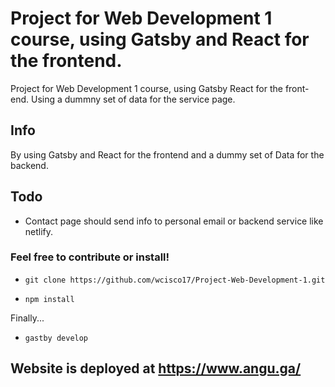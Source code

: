 
# Project for Web Development 1 course, using Gatsby and React for the frontend.

Project for Web Development 1 course, using Gatsby React for the front-end. Using a dummny set of data for the service page.


## Info

By using Gatsby and React for the frontend and a dummy set of Data for the backend.



## Todo 
- Contact page should send info to personal email or backend service like netlify.


### Feel free to contribute or install!

- `git clone https://github.com/wcisco17/Project-Web-Development-1.git`

- `npm install`

Finally...

- `gastby develop`


## Website is deployed at https://www.angu.ga/

